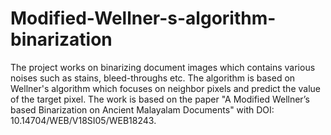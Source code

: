 # Modified-Wellner-s-algorithm-binarization
The project works on binarizing document images which contains various noises such as stains, bleed-throughs etc.  The algorithm is based on Wellner's algorithm which focuses on neighbor pixels and predict the value of the target pixel.
The work is based on the paper "A Modified Wellner’s based Binarization on Ancient Malayalam 
Documents" with DOI: 10.14704/WEB/V18SI05/WEB18243.
